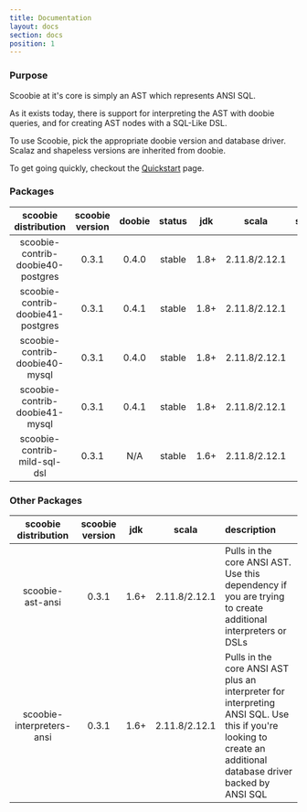```yaml
---
title: Documentation
layout: docs
section: docs
position: 1
---
```


### Purpose

Scoobie at it's core is simply an AST which represents ANSI SQL.

As it exists today, there is support for interpreting the AST with doobie queries, and for creating AST nodes with a SQL-Like DSL.

To use Scoobie, pick the appropriate doobie version and database driver. Scalaz and shapeless versions are inherited from doobie.

To get going quickly, checkout the [Quickstart](./quickstart.html) page.

### Packages

| scoobie distribution              | scoobie version | doobie | status | jdk  | scala          | scalaz | scalaz-stream  | shapeless |
|:---------------------------------:|:---------------:|:------:|:------:|:----:|:--------------:|:------:|:--------------:|:---------:|
| scoobie-contrib-doobie40-postgres | 0.3.1           |  0.4.0 | stable | 1.8+ | 2.11.8/2.12.1  |   7.2  |      0.8a      |    2.3    |
| scoobie-contrib-doobie41-postgres | 0.3.1           |  0.4.1 | stable | 1.8+ | 2.11.8/2.12.1  |   7.2  |      0.8a      |    2.3    |
| scoobie-contrib-doobie40-mysql    | 0.3.1           |  0.4.0 | stable | 1.8+ | 2.11.8/2.12.1  |   7.2  |      0.8a      |    2.3    |
| scoobie-contrib-doobie41-mysql    | 0.3.1           |  0.4.1 | stable | 1.8+ | 2.11.8/2.12.1  |   7.2  |      0.8a      |    2.3    |
| scoobie-contrib-mild-sql-dsl      | 0.3.1           |  N/A   | stable | 1.6+ | 2.11.8/2.12.1  |   N/A  |      N/A       |    N/A    |

### Other Packages

| scoobie distribution              | scoobie version | jdk   | scala          | description                                                                                                                                                    |
|:---------------------------------:|:---------------:|:-----:|:--------------:|:---------------------------------------------------------------------------------------------------------------------------------------------------------------|
| scoobie-ast-ansi  | 0.3.1           |  1.6+ | 2.11.8/2.12.1  | Pulls in the core ANSI AST. Use this dependency if you are trying to create additional interpreters or DSLs                                                    |
| scoobie-interpreters-ansi            | 0.3.1           |  1.6+ | 2.11.8/2.12.1  | Pulls in the core ANSI AST plus an interpreter for interpreting ANSI SQL. Use this if you're looking to create an additional database driver backed by ANSI SQL |
